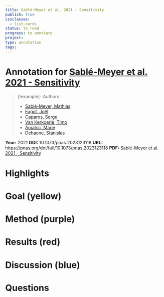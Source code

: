 ```yaml
---
title: Sablé-Meyer et al. 2021 - Sensitivity
publish: true
cssclasses:
  - list-cards
status: to read
progress: to annotate
project:
type: annotation
tags:
---
```

# Annotation for [Sablé-Meyer et al. 2021 - Sensitivity](Papers/References/Sabl%C3%A9-Meyer%20et%20al.%202021%20-%20Sensitivity)

> [!example]- Authors
> - [Sablé-Meyer, Mathias](Sabl%C3%A9-Meyer%2C%20Mathias)
> - [Fagot, Joël](Fagot%2C%20Jo%C3%ABl)
> - [Caparos, Serge](Caparos%2C%20Serge)
> - [Van Kerkoerle, Timo](Van%20Kerkoerle%2C%20Timo)
> - [Amalric, Marie](Amalric%2C%20Marie)
> - [Dehaene, Stanislas](Dehaene%2C%20Stanislas)

**Year:** 2021
**DOI:** 10.1073/pnas.2023123118
**URL:** https://pnas.org/doi/full/10.1073/pnas.2023123118
**PDF:** [Sablé-Meyer et al. 2021 - Sensitivity](Papers/PDFs/Sabl%C3%A9-Meyer%20et%20al.%202021%20-%20Sensitivity%20to%20geometric%20shape%20regularity%20in%20humans%20and%20baboons%20A%20putative%20signature%20of%20human%20singularity.pdf)

# Highlights


# Goal (yellow)


# Method (purple)


# Results (red)


# Discussion (blue)


# Questions

